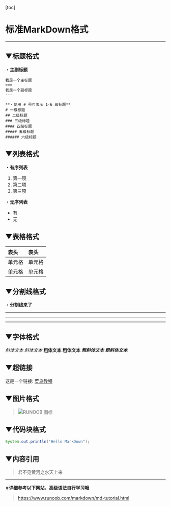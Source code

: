 [toc]
# 标准MarkDown格式
---

## ▼标题格式
**・主副标题**
```
我是一个主标题
===
我是一个副标题
---
```

``` 
**・使用 # 号可表示 1-6 级标题**
# 一级标题
## 二级标题
### 三级标题
#### 四级标题
##### 五级标题
###### 六级标题
``` 
## ▼列表格式
**・有序列表**
1. 第一项
2. 第二项
3. 第三项

**・无序列表**
- 有
- 无

## ▼表格格式
|  表头   | 表头  |
|  :----  | :----  |
| 单元格  | 单元格 |
| 单元格  | 单元格 |


## ▼分割线格式
**・分割线来了**

---
---
---

## ▼字体格式
*斜体文本*
_斜体文本_
**粗体文本**
__粗体文本__
***粗斜体文本***
___粗斜体文本___

## ▼超链接
这是一个链接: [菜鸟教程](https://www.runoob.com)

## ▼图片格式
>![RUNOOB 图标](http://static.runoob.com/images/runoob-logo.png)


## ▼代码块格式
```java
System.out.println("Hello MarkDown");
```

## ▼内容引用
>君不见黄河之水天上来  

---
**※详细参考以下网站，高级语法自行学习哦**
>https://www.runoob.com/markdown/md-tutorial.html
